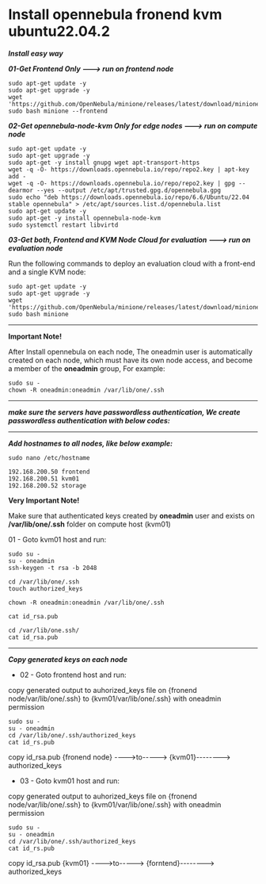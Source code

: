 # Install opennebula fronend kvm ubuntu22.04.2

***Install easy way***

***01-Get Frontend Only ---> run on frontend node***


```
sudo apt-get update -y
sudo apt-get upgrade -y
wget 'https://github.com/OpenNebula/minione/releases/latest/download/minione'
sudo bash minione --frontend
```

***02-Get opennebula-node-kvm Only for edge nodes ---> run on compute node***
```
sudo apt-get update -y
sudo apt-get upgrade -y
sudo apt-get -y install gnupg wget apt-transport-https
wget -q -O- https://downloads.opennebula.io/repo/repo2.key | apt-key add -
wget -q -O- https://downloads.opennebula.io/repo/repo2.key | gpg --dearmor --yes --output /etc/apt/trusted.gpg.d/opennebula.gpg
sudo echo "deb https://downloads.opennebula.io/repo/6.6/Ubuntu/22.04 stable opennebula" > /etc/apt/sources.list.d/opennebula.list
sudo apt-get update -y
sudo apt-get -y install opennebula-node-kvm
sudo systemctl restart libvirtd
```


***03-Get both, Frontend and KVM Node Cloud for evaluation ---> run on evaluation node***

 Run the following commands to deploy an evaluation cloud with a front-end and a single KVM node:

```
sudo apt-get update -y
sudo apt-get upgrade -y
wget 'https://github.com/OpenNebula/minione/releases/latest/download/minione'
sudo bash minione
```
****
**Important Note!** 

After Install opennebula on each node, The oneadmin user is automatically created on each node,
which must have its own node access, and become a member of the **oneadmin** group, For example:

```
sudo su -
chown -R oneadmin:oneadmin /var/lib/one/.ssh 
```
****

***make sure the servers have passwordless authentication, We create passwordless authentication with below codes:***

****

***Add hostnames to all nodes, like below example:***

```
sudo nano /etc/hostname

192.168.200.50 frontend
192.168.200.51 kvm01
192.168.200.52 storage

```


**Very Important Note!** 

Make sure that authenticated keys created by **oneadmin** user and exists on **/var/lib/one/.ssh** folder on compute host (kvm01) 

01 - Goto kvm01 host and run:

```
sudo su -
su - oneadmin
ssh-keygen -t rsa -b 2048

cd /var/lib/one/.ssh
touch authorized_keys

chown -R oneadmin:oneadmin /var/lib/one/.ssh

cat id_rsa.pub

cd /var/lib/one.ssh/
cat id_rsa.pub

```
****

***Copy generated keys on each node***

- 02 - Goto frontend host and run:

copy generated output to auhorized_keys file on {fronend node/var/lib/one/.ssh} to {kvm01/var/lib/one/.ssh} with oneadmin permission

```
sudo su -
su - oneadmin
cd /var/lib/one/.ssh/authorized_keys
cat id_rs.pub
```
copy id_rsa.pub {fronend node} ---->to-----> {kvm01}--------> authorized_keys

- 03 - Goto kvm01 host and run:

copy generated output to auhorized_keys file on {fronend node/var/lib/one/.ssh} to {kvm01/var/lib/one/.ssh} with oneadmin permission

```
sudo su -
su - oneadmin
cd /var/lib/one/.ssh/authorized_keys
cat id_rs.pub
```

copy id_rsa.pub {kvm01} ---->to-----> {forntend}--------> authorized_keys


















